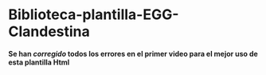 # Biblioteca-plantilla-EGG-Clandestina
**Se han _corregido_ todos los errores en el primer video
 para el mejor uso de esta plantilla Html**
